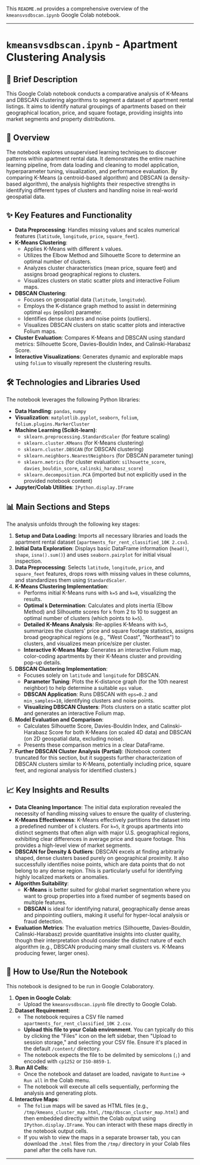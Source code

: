 This `README.md` provides a comprehensive overview of the `kmeansvsdbscan.ipynb` Google Colab notebook.

---

# `kmeansvsdbscan.ipynb` - Apartment Clustering Analysis

## 📄 Brief Description

This Google Colab notebook conducts a comparative analysis of K-Means and DBSCAN clustering algorithms to segment a dataset of apartment rental listings. It aims to identify natural groupings of apartments based on their geographical location, price, and square footage, providing insights into market segments and property distributions.

## 🚀 Overview

The notebook explores unsupervised learning techniques to discover patterns within apartment rental data. It demonstrates the entire machine learning pipeline, from data loading and cleaning to model application, hyperparameter tuning, visualization, and performance evaluation. By comparing K-Means (a centroid-based algorithm) and DBSCAN (a density-based algorithm), the analysis highlights their respective strengths in identifying different types of clusters and handling noise in real-world geospatial data.

## ✨ Key Features and Functionality

*   **Data Preprocessing**: Handles missing values and scales numerical features (`latitude`, `longitude`, `price`, `square_feet`).
*   **K-Means Clustering**:
    *   Applies K-Means with different `k` values.
    *   Utilizes the Elbow Method and Silhouette Score to determine an optimal number of clusters.
    *   Analyzes cluster characteristics (mean price, square feet) and assigns broad geographical regions to clusters.
    *   Visualizes clusters on static scatter plots and interactive Folium maps.
*   **DBSCAN Clustering**:
    *   Focuses on geospatial data (`latitude`, `longitude`).
    *   Employs the K-distance graph method to assist in determining optimal `eps` (epsilon) parameter.
    *   Identifies dense clusters and noise points (outliers).
    *   Visualizes DBSCAN clusters on static scatter plots and interactive Folium maps.
*   **Cluster Evaluation**: Compares K-Means and DBSCAN using standard metrics: Silhouette Score, Davies-Bouldin Index, and Calinski-Harabasz Score.
*   **Interactive Visualizations**: Generates dynamic and explorable maps using `folium` to visually represent the clustering results.

## 🛠️ Technologies and Libraries Used

The notebook leverages the following Python libraries:

*   **Data Handling**: `pandas`, `numpy`
*   **Visualization**: `matplotlib.pyplot`, `seaborn`, `folium`, `folium.plugins.MarkerCluster`
*   **Machine Learning (Scikit-learn)**:
    *   `sklearn.preprocessing.StandardScaler` (for feature scaling)
    *   `sklearn.cluster.KMeans` (for K-Means clustering)
    *   `sklearn.cluster.DBSCAN` (for DBSCAN clustering)
    *   `sklearn.neighbors.NearestNeighbors` (for DBSCAN parameter tuning)
    *   `sklearn.metrics` (for cluster evaluation: `silhouette_score`, `davies_bouldin_score`, `calinski_harabasz_score`)
    *   `sklearn.decomposition.PCA` (imported but not explicitly used in the provided notebook content)
*   **Jupyter/Colab Utilities**: `IPython.display.IFrame`

## 📊 Main Sections and Steps

The analysis unfolds through the following key stages:

1.  **Setup and Data Loading**: Imports all necessary libraries and loads the apartment rental dataset (`apartments_for_rent_classified_10K 2.csv`).
2.  **Initial Data Exploration**: Displays basic DataFrame information (`head()`, `shape`, `isna().sum()`) and uses `seaborn.pairplot` for initial visual inspection.
3.  **Data Preprocessing**: Selects `latitude`, `longitude`, `price`, and `square_feet` features, drops rows with missing values in these columns, and standardizes them using `StandardScaler`.
4.  **K-Means Clustering Implementation**:
    *   Performs initial K-Means runs with `k=5` and `k=8`, visualizing the results.
    *   **Optimal `k` Determination**: Calculates and plots inertia (Elbow Method) and Silhouette scores for `k` from 2 to 10 to suggest an optimal number of clusters (which points to `k=5`).
    *   **Detailed K-Means Analysis**: Re-applies K-Means with `k=5`, summarizes the clusters' price and square footage statistics, assigns broad geographical regions (e.g., "West Coast", "Northeast") to clusters, and visualizes mean price/size per cluster.
    *   **Interactive K-Means Map**: Generates an interactive Folium map, color-coding apartments by their K-Means cluster and providing pop-up details.
5.  **DBSCAN Clustering Implementation**:
    *   Focuses solely on `latitude` and `longitude` for DBSCAN.
    *   **Parameter Tuning**: Plots the K-distance graph (for the 10th nearest neighbor) to help determine a suitable `eps` value.
    *   **DBSCAN Application**: Runs DBSCAN with `eps=0.2` and `min_samples=10`, identifying clusters and noise points.
    *   **Visualizing DBSCAN Clusters**: Plots clusters on a static scatter plot and generates an interactive Folium map.
6.  **Model Evaluation and Comparison**:
    *   Calculates Silhouette Score, Davies-Bouldin Index, and Calinski-Harabasz Score for both K-Means (on scaled 4D data) and DBSCAN (on 2D geospatial data, excluding noise).
    *   Presents these comparison metrics in a clear DataFrame.
7.  **Further DBSCAN Cluster Analysis (Partial)**: (Notebook content truncated for this section, but it suggests further characterization of DBSCAN clusters similar to K-Means, potentially including price, square feet, and regional analysis for identified clusters.)

## 📈 Key Insights and Results

*   **Data Cleaning Importance**: The initial data exploration revealed the necessity of handling missing values to ensure the quality of clustering.
*   **K-Means Effectiveness**: K-Means effectively partitions the dataset into a predefined number of `k` clusters. For `k=5`, it groups apartments into distinct segments that often align with major U.S. geographical regions, exhibiting clear differences in average price and square footage. This provides a high-level view of market segments.
*   **DBSCAN for Density & Outliers**: DBSCAN excels at finding arbitrarily shaped, dense clusters based purely on geographical proximity. It also successfully identifies noise points, which are data points that do not belong to any dense region. This is particularly useful for identifying highly localized markets or anomalies.
*   **Algorithm Suitability**:
    *   **K-Means** is better suited for global market segmentation where you want to group properties into a fixed number of segments based on multiple features.
    *   **DBSCAN** is ideal for identifying natural, geographically dense areas and pinpointing outliers, making it useful for hyper-local analysis or fraud detection.
*   **Evaluation Metrics**: The evaluation metrics (Silhouette, Davies-Bouldin, Calinski-Harabasz) provide quantitative insights into cluster quality, though their interpretation should consider the distinct nature of each algorithm (e.g., DBSCAN producing many small clusters vs. K-Means producing fewer, larger ones).

## 🚀 How to Use/Run the Notebook

This notebook is designed to be run in Google Colaboratory.

1.  **Open in Google Colab**:
    *   Upload the `kmeansvsdbscan.ipynb` file directly to Google Colab.
2.  **Dataset Requirement**:
    *   The notebook requires a CSV file named `apartments_for_rent_classified_10K 2.csv`.
    *   **Upload this file to your Colab environment**. You can typically do this by clicking the "Files" icon on the left sidebar, then "Upload to session storage," and selecting your CSV file. Ensure it's placed in the default `/content/` directory.
    *   The notebook expects the file to be delimited by semicolons (`;`) and encoded with `cp1252` or `ISO-8859-1`.
3.  **Run All Cells**:
    *   Once the notebook and dataset are loaded, navigate to `Runtime` -> `Run all` in the Colab menu.
    *   The notebook will execute all cells sequentially, performing the analysis and generating plots.
4.  **Interactive Maps**:
    *   The `folium` maps will be saved as HTML files (e.g., `/tmp/kmeans_cluster_map.html`, `/tmp/dbscan_cluster_map.html`) and then embedded directly within the Colab output using `IPython.display.IFrame`. You can interact with these maps directly in the notebook output cells.
    *   If you wish to view the maps in a separate browser tab, you can download the `.html` files from the `/tmp/` directory in your Colab files panel after the cells have run.

---